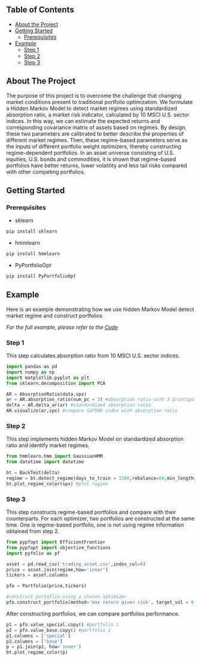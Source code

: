 <!--
*** Thanks for checking out this README Template. If you have a suggestion that would
*** make this better, please fork the repo and create a pull request or simply open
*** an issue with the tag "enhancement".
*** Thanks again! Now go create something AMAZING! :D
-->





<!-- PROJECT SHIELDS -->
<!--
*** I'm using markdown "reference style" links for readability.
*** Reference links are enclosed in brackets [ ] instead of parentheses ( ).
*** See the bottom of this document for the declaration of the reference variables
*** for contributors-url, forks-url, etc. This is an optional, concise syntax you may use.
*** https://www.markdownguide.org/basic-syntax/#reference-style-links
-->







<!-- TABLE OF CONTENTS -->
## Table of Contents

* [About the Project](#about-the-project)
* [Getting Started](#getting-started)
  * [Prerequisites](#prerequisites)
* [Example](#example)
  * [Step 1](#step1)
  * [Step 2](#step2)
  * [Step 3](#step3)
  



<!-- ABOUT THE PROJECT -->
## About The Project
The purpose of this project is to overcome the challenge that changing market conditions present to traditional portfolio optimization. We formulate a Hidden Markov Model to detect market regimes using standardized absorption ratio, a market risk indicator, calculated by 10 MSCI U.S. sector indices. In this way, we can estimate the expected returns and corresponding covariance matrix of assets based on regimes. By design, these two parameters are calibrated to better describe the properties of different market regimes. Then, these regime-based parameters serve as the inputs of different portfolio weight optimizers, thereby constructing regime-dependent portfolios. In an asset universe consisting of U.S. equities, U.S. bonds and commodities, it is shown that regime-based portfolios have better returns, lower volatility and less tail risks compared with other competing portfolios.


<!-- GETTING STARTED -->
## Getting Started

### Prerequisites
* sklearn
```sh
pip install sklearn
```
* hmmlearn
```sh
pip install hmmlearn
```
* PyPortfolioOpt
```sh
pip install PyPortfolioOpt
```



<!-- EXAMPLE -->
## Example
Here is an example demonstrating how we use hidden Markov Model detect market regime and construct portfolios

_For the full example, please refer to the [Code](https://example.com)_

### Step 1
This step calculates absorption ratio from 10 MSCI U.S. sector indices.
```python
import pandas as pd
import numpy as np
import matplotlib.pyplot as plt
from sklearn.decomposition import PCA

AR = AbsorptionRatio(data,spx)
ar = AR.absorption_ratio(num_pc = 3) #absorption ratio with 3 principal components
delta = AR.delta_ar(ar) #standardized absorption ratio
AR.visualize(ar,spx) #compare S&P500 index with absorption ratio
```

### Step 2
This step implements hidden Markov Model on standardized absorption ratio and identify market regimes.
```python
from hmmlearn.hmm import GaussianHMM
from datetime import datetime

bt = BackTest(delta)
regime = bt.detect_regime(days_to_train = 1500,rebalance=60,min_length=100) #get regime
bt.plot_regime_color(spx) #plot regime
```
### Step 3
This step constructs regime-based portfolios and compare with their counterparts. For each optimizer, two portfolios are constructed at the same time.
One is regime-based portfolio, one is not using regime information obtained from step 2.
```python
from pypfopt import EfficientFrontier
from pypfopt import objective_functions
import pyfolio as pf

asset = pd.read_csv('trading_asset.csv',index_col=0)
price = asset.join(regime,how='inner')
tickers = asset.columns

pfo = Portfolio(price,tickers)

#construct portoflio using a chosen optimizer
pfo.construct_portfolio(method='max return given risk', target_vol = 0.15)
```
After constructing portfolios, we can compare portfolios performance.

```python
p1 = pfo.value_special.copy() #portfolio 1
p2 = pfo.value_base.copy() #portfolio 2
p1.columns = ['special']
p2.columns = ['base']
p = p1.join(p2, how='inner')
bt.plot_regime_color(p)
```
